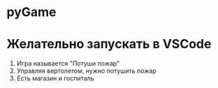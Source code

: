 # pyGame
# Желательно запускать в VSCode
1. Игра называется "Потуши пожар"
2. Управляя вертолетом, нужно потушить пожар
3. Есть магазин и госпиталь


